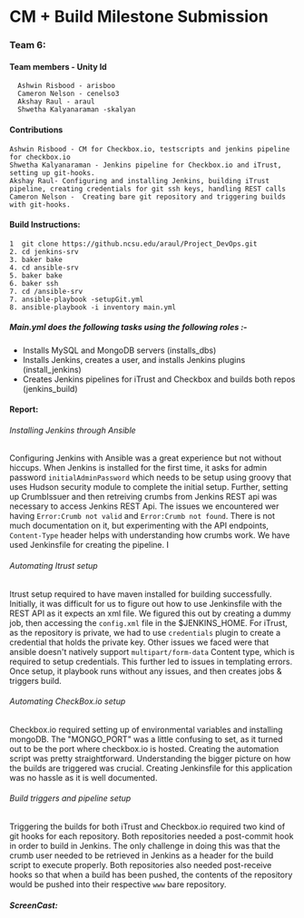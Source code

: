 # CM + Build Milestone Submission
### Team 6: 
#### Team members - Unity Id
      Ashwin Risbood - arisboo
      Cameron Nelson - cenelso3
      Akshay Raul - araul
      Shwetha Kalyanaraman -skalyan
#### Contributions
    Ashwin Risbood - CM for Checkbox.io, testscripts and jenkins pipeline for checkbox.io
    Shwetha Kalyanaraman - Jenkins pipeline for Checkbox.io and iTrust, setting up git-hooks.
    Akshay Raul- Configuring and installing Jenkins, building iTrust pipeline, creating credentials for git ssh keys, handling REST calls
    Cameron Nelson -  Creating bare git repository and triggering builds with git-hooks. 

#### Build Instructions:
```
1  git clone https://github.ncsu.edu/araul/Project_DevOps.git
2. cd jenkins-srv
3. baker bake
4. cd ansible-srv
5. baker bake
6. baker ssh
7. cd /ansible-srv
7. ansible-playbook -setupGit.yml 
8. ansible-playbook -i inventory main.yml 
```

##### Main.yml does the following tasks using the following roles :- 
 - Installs MySQL and MongoDB servers (installs_dbs)
 - Installs Jenkins, creates a user, and installs Jenkins plugins (install_jenkins)
 - Creates Jenkins pipelines for iTrust and Checkbox and builds both repos (jenkins_build)
 
#### Report:

###### Installing Jenkins through Ansible
Configuring Jenkins with Ansible was a great experience but not without hiccups. When Jenkins is installed for the first time, it asks for admin password `initialAdminPassword` which needs to be setup using groovy that uses Hudson security module to complete the initial setup. Further, setting up CrumbIssuer and then retreiving crumbs from Jenkins REST api was necessary to access Jenkins REST Api. The issues we encountered wer having `Error:Crumb not valid` and `Error:Crumb not found`. There is not much documentation on it, but experimenting with the API endpoints, `Content-Type` header helps with understanding how crumbs work. We have used Jenkinsfile for creating the pipeline. I

###### Automating Itrust setup
Itrust setup required to have maven installed for building successfully. Initially, it was difficult for us to figure out how to use Jenkinsfile with the REST API as it expects an xml file. We figured this out by creating a dummy job, then accessing the `config.xml` file in the $JENKINS_HOME. For iTrust, as the repository is private, we had to use `credentials` plugin to create a credential that holds the private key. Other issues we faced were that ansible doesn't natively support `multipart/form-data` Content type, which is required to setup credentials. This further led to issues in templating errors.
Once setup, it playbook runs without any issues, and then creates jobs & triggers build.


###### Automating CheckBox.io setup
Checkbox.io required setting up of environmental variables and installing mongoDB. The "MONGO_PORT" was a little confusing to set, as it turned out to be the port where checkbox.io is hosted. Creating the automation script was pretty straightforward. Understanding the bigger picture on how the builds are triggered was crucial. Creating Jenkinsfile for this application was no hassle as it is well documented. 

###### Build triggers and pipeline setup
Triggering the builds for both iTrust and Checkbox.io required two kind of git hooks for each repository. Both repositories needed a post-commit hook in order to build in Jenkins. The only challenge in doing this was that the crumb user needed to be retrieved in Jenkins as a header for the build script to execute properly. Both repositories also needed post-receive hooks so that when a build has been pushed, the contents of the repository would be pushed into their respective `www` bare repository.
 
 ##### ScreenCast:
 
